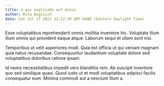 ```yaml
---
title: a qui explicabo aut minus
author: Rita Bogisich
date: Sat Jul 17 2021 22:22:19 GMT-0400 (Eastern Daylight Time)
---
```

Esse voluptatibus reprehenderit omnis mollitia inventore hic. Voluptate illum illum omnis qui provident eaque atque. Laborum sequi et ullam sunt nisi.

 Temporibus ut velit asperiores modi. Quia est officia ut qui veniam magnam quia natus recusandae. Consequuntur laudantium voluptate dolore sed voluptatibus doloribus ratione ipsam.

 Id nemo necessitatibus impedit vero blanditiis rem. Ab suscipit inventore quo sed similique quasi. Quod iusto ut et modi voluptatibus adipisci facilis consequatur eum. Minima commodi aut a nesciunt illum a.